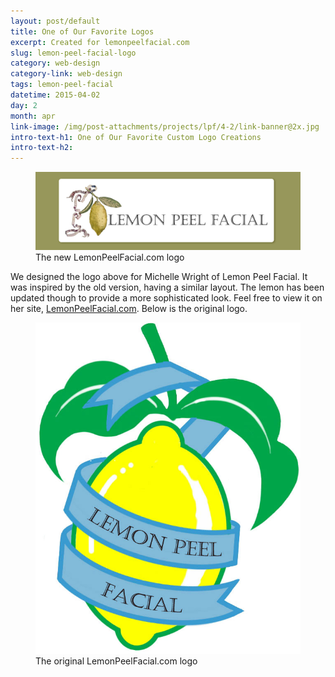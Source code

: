 ```yaml
---
layout: post/default
title: One of Our Favorite Logos
excerpt: Created for lemonpeelfacial.com
slug: lemon-peel-facial-logo
category: web-design
category-link: web-design
tags: lemon-peel-facial
datetime: 2015-04-02
day: 2
month: apr
link-image: /img/post-attachments/projects/lpf/4-2/link-banner@2x.jpg
intro-text-h1: One of Our Favorite Custom Logo Creations
intro-text-h2:
---
```

<article id="lemon-peel-facial-logo">
	<div class="row side-padding" id="one">
		<figure>
			<img src="/img/post-attachments/projects/lpf/4-2/lemon-peel-facial-logo@2x.jpg" alt="The New Lemon Peel Facial Logo">
			<figcaption>The new LemonPeelFacial.com logo</figcaption>
		</figure>
	</div>
	<div class="row side-padding" id="two">
		<div class="verbiage">
			<p>We designed the logo above for Michelle Wright of Lemon Peel Facial. It was inspired by the old version, having a similar layout. The lemon has been updated though to provide a more sophisticated look. Feel free to view it on her site, <a href="http://lemonpeelfacial.com" target="_blank" class="underlined">LemonPeelFacial.com</a>. Below is the original logo.</p>
		</div>
		<figure>
			<img src="/img/post-attachments/projects/lpf/4-2/old-lemon-peel-facial-logo.jpg" alt="Original Lemon Peel Facial Logo">
			<figcaption>The original LemonPeelFacial.com logo</figcaption>
		</figure>
	</div>
</article>